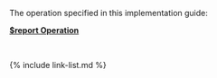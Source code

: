 
The operation specified in this implementation guide:

**[$report Operation](OperationDefinition-report.html)**


<br />

{% include link-list.md %}
